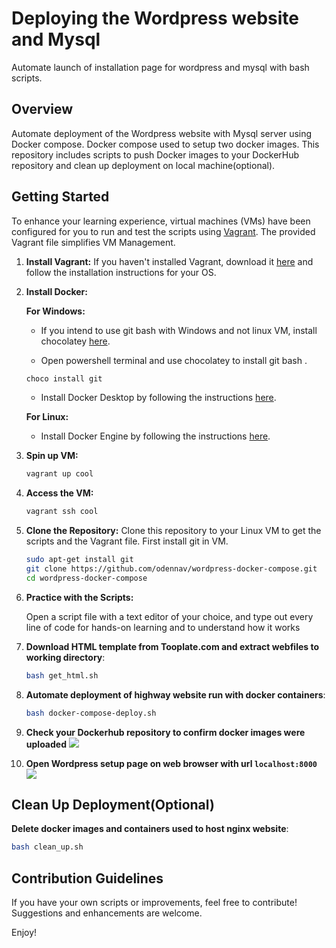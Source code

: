 # Deploying the Wordpress website and Mysql
Automate launch of installation page for wordpress and mysql with bash scripts.

## Overview

Automate deployment of the Wordpress website with Mysql server using Docker compose.
Docker compose used to setup two docker images.
This repository includes scripts to push Docker images to your DockerHub repository and clean up deployment on local machine(optional).


## Getting Started

To enhance your learning experience, virtual machines (VMs) have been configured for you to run and test the scripts using [Vagrant](https://www.vagrantup.com/).
The provided Vagrant file simplifies VM Management.

1. **Install Vagrant:**
   If you haven't installed Vagrant, download it [here](https://www.vagrantup.com/downloads.html)
   and follow the installation instructions for your OS.

2. **Install Docker:**

   **For Windows:**
   - If you intend to use git bash with Windows and not linux VM, install chocolatey [here](https://chocolatey.org/install).

   - Open powershell terminal and use chocolatey to install git bash .
   ```bash
   choco install git
   ```

   - Install Docker Desktop by following the instructions [here](https://docs.docker.com/desktop/install/windows/).


   **For Linux:**
   - Install Docker Engine by following the instructions [here](https://docs.docker.com/desktop/install/linux/).

3. **Spin up VM:**
   ```bash
   vagrant up cool
   ```

4. **Access the VM:**
   ```bash
   vagrant ssh cool
   ```

5. **Clone the Repository:**
    Clone this repository to your Linux VM to get the scripts and the Vagrant file. First install git in VM.

   ```bash
   sudo apt-get install git
   git clone https://github.com/odennav/wordpress-docker-compose.git
   cd wordpress-docker-compose
   ```

6. **Practice with the Scripts:**

   Open a script file with a text editor of your choice, and type out every line of code for hands-on learning and to understand how it works

7. **Download HTML template from Tooplate.com and extract webfiles to working directory**:
   ```bash
   bash get_html.sh
   ```

8. **Automate deployment of highway website run with docker containers**:
   ```bash
   bash docker-compose-deploy.sh
   ```
9. **Check your Dockerhub repository to confirm docker images were uploaded**
![](https://github.com/odennav/wordpress-docker-compose/blob/master/docs/dockerhub%20desktop.jpeg)


10. **Open Wordpress setup page on web browser with url `localhost:8000`**
![](https://github.com/odennav/wordpress-docker-compose/blob/master/docs/wordpress_setup_page.jpeg)


## Clean Up Deployment(Optional)
   **Delete docker images and containers used to host nginx website**:
   ```bash
   bash clean_up.sh 
   ```
## Contribution Guidelines
   If you have your own scripts or improvements, feel free to contribute! Suggestions and enhancements are welcome.

Enjoy!
